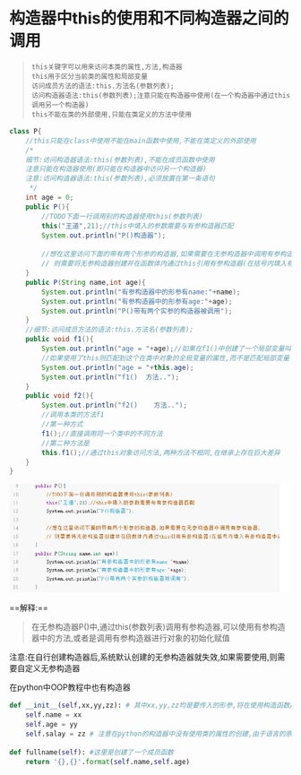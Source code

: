 # 构造器中this的使用和不同构造器之间的调用

>```text
>this关键字可以用来访问本类的属性,方法,构造器
>this用于区分当前类的属性和局部变量
>访问成员方法的语法:this.方法名(参数列表);
>访问构造器语法:this(参数列表);注意只能在构造器中使用(在一个构造器中通过this调用另一个构造器)
>this不能在类的外部使用,只能在类定义的方法中使用
>```

```java
class P{
    //this只能在class中使用不能在main函数中使用,不能在类定义的外部使用
    /*
    细节:访问构造器语法:this(参数列表),不能在成员函数中使用
    注意只能在构造器使用(即只能在构造器中访问另一个构造器)
    注意:访问构造器语法:this(参数列表),必须放置在第一条语句
     */
    int age = 0;
    public P(){
        //TODO下面一行调用别的构造器使用this(参数列表)
        this("王道",21);//this中填入的参数需要与有参构造器匹配
        System.out.println("P()构造器");

        //想在这里访问下面的带有两个形参的构造器,如果需要在无参构造器中调用有参构造器,
        // 则需要将无参构造器创建并在函数体内通过this引用有参构造器(在括号内填入有参构造器中对应的参数),并且将this的语句放在无参构造器中的第一行
    }
    public P(String name,int age){
        System.out.println("有参构造器中的形参有name:"+name);
        System.out.println("有参构造器中的形参有age:"+age);
        System.out.println("P()带有两个实参的构造器被调用");
    }
    //细节:访问成员方法的语法:this.方法名(参数列表);
    public void f1(){
        System.out.println("age = "+age);//如果在f1()中创建了一个局部变量叫做age,不使用this的情况下会根据就近原则直接匹配到局部变量
        //如果使用了this则匹配到这个在类中对象的全局变量的属性,而不是匹配局部变量
        System.out.println("age = "+this.age);
        System.out.println("f1()  方法..");
    }
    public void f2(){
        System.out.println("f2()    方法..");
        //调用本类的方法f1
        //第一种方式
        f1();//直接调用同一个类中的不同方法
        //第二种方法是
        this.f1();//通过this对象访问方法,两种方法不相同,在继承上存在巨大差异
    }
}
```

![image-20230501110646994](image-20230501110646994-1682910422313-1.png)

==解释:==

>在无参构造器P()中,通过this(参数列表)调用有参构造器,可以使用有参构造器中的方法,或者是调用有参构造器进行对象的初始化赋值

注意:在自行创建构造器后,系统默认创建的无参构造器就失效,如果需要使用,则需要自定义无参构造器

在python中OOP教程中也有构造器
```python
def __init__(self,xx,yy,zz): # 其中xx,yy,zz均是要传入的形参,将在使用构造函数/构造器时传入
    self.name = xx
    self.age = yy
    self.salay = zz # 注意在python的构造器中没有使用类的属性的创建,由于语言的原因可以直接使用不需要创建属性
    
def fullname(self): #这里是创建了一个成员函数
    return '{},{}'.format(self.name,self.age)
```

